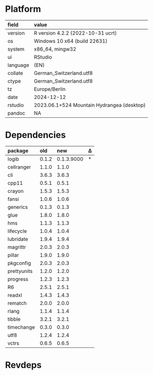 # Platform

|field    |value                                      |
|:--------|:------------------------------------------|
|version  |R version 4.2.2 (2022-10-31 ucrt)          |
|os       |Windows 10 x64 (build 22631)               |
|system   |x86_64, mingw32                            |
|ui       |RStudio                                    |
|language |(EN)                                       |
|collate  |German_Switzerland.utf8                    |
|ctype    |German_Switzerland.utf8                    |
|tz       |Europe/Berlin                              |
|date     |2024-12-12                                 |
|rstudio  |2023.06.1+524 Mountain Hydrangea (desktop) |
|pandoc   |NA                                         |

# Dependencies

|package     |old   |new        |Δ  |
|:-----------|:-----|:----------|:--|
|logib       |0.1.2 |0.1.3.9000 |*  |
|cellranger  |1.1.0 |1.1.0      |   |
|cli         |3.6.3 |3.6.3      |   |
|cpp11       |0.5.1 |0.5.1      |   |
|crayon      |1.5.3 |1.5.3      |   |
|fansi       |1.0.6 |1.0.6      |   |
|generics    |0.1.3 |0.1.3      |   |
|glue        |1.8.0 |1.8.0      |   |
|hms         |1.1.3 |1.1.3      |   |
|lifecycle   |1.0.4 |1.0.4      |   |
|lubridate   |1.9.4 |1.9.4      |   |
|magrittr    |2.0.3 |2.0.3      |   |
|pillar      |1.9.0 |1.9.0      |   |
|pkgconfig   |2.0.3 |2.0.3      |   |
|prettyunits |1.2.0 |1.2.0      |   |
|progress    |1.2.3 |1.2.3      |   |
|R6          |2.5.1 |2.5.1      |   |
|readxl      |1.4.3 |1.4.3      |   |
|rematch     |2.0.0 |2.0.0      |   |
|rlang       |1.1.4 |1.1.4      |   |
|tibble      |3.2.1 |3.2.1      |   |
|timechange  |0.3.0 |0.3.0      |   |
|utf8        |1.2.4 |1.2.4      |   |
|vctrs       |0.6.5 |0.6.5      |   |

# Revdeps

